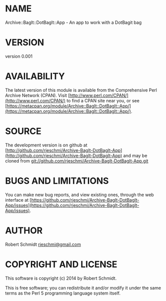 # NAME

Archive::BagIt::DotBagIt::App - An app to work with a DotBagit bag

# VERSION

version 0.001

# AVAILABILITY

The latest version of this module is available from the Comprehensive Perl
Archive Network (CPAN). Visit [http://www.perl.com/CPAN/](http://www.perl.com/CPAN/) to find a CPAN
site near you, or see [https://metacpan.org/module/Archive::BagIt::DotBagIt::App/](https://metacpan.org/module/Archive::BagIt::DotBagIt::App/).

# SOURCE

The development version is on github at [http://github.com/rjeschmi/Archive-BagIt-DotBagIt-App](http://github.com/rjeschmi/Archive-BagIt-DotBagIt-App)
and may be cloned from [git://github.com/rjeschmi/Archive-BagIt-DotBagIt-App.git](git://github.com/rjeschmi/Archive-BagIt-DotBagIt-App.git)

# BUGS AND LIMITATIONS

You can make new bug reports, and view existing ones, through the
web interface at [https://github.com/rjeschmi/Archive-BagIt-DotBagIt-App/issues](https://github.com/rjeschmi/Archive-BagIt-DotBagIt-App/issues).

# AUTHOR

Robert Schmidt <rjeschmi@gmail.com>

# COPYRIGHT AND LICENSE

This software is copyright (c) 2014 by Robert Schmidt.

This is free software; you can redistribute it and/or modify it under
the same terms as the Perl 5 programming language system itself.
